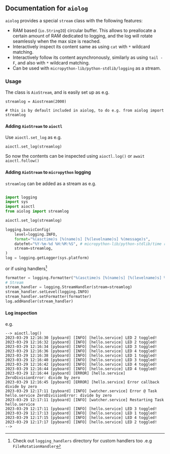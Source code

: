 
## Documentation for `aiolog`

`aiolog` provides a special `stream` class with the following features:
- RAM based (`io.StringIO`) circular buffer. This allows to preallocate a certain amount of RAM dedicated 
to logging, and the log will rotate seamlessly when the max size is reached.
- Interactively inspect its content same as using `cat` with `*` wildcard matching.
- Interactively follow its content asynchronously, similarly as using `tail -F`, and also with `*` wildcard matching.
- Can be used with `micropython-lib/python-stdlib/logging` as a stream.


### Usage

The class is `AioStream`, and is easily set up as e.g.
```
streamlog = Aiostream(2000) 

# this is by default included in aiolog, to do e.g. from aiolog import streamlog

```

#### Adding `AioStream` to `aioctl`

Use `aioctl.set_log` as e.g.

```
aioctl.set_log(streamlog)
```

So now the contents can be inspected using `aioctl.log()` or `await
aioctl.follow()`



#### Adding `AioStream` to `micropython` logging

`streamlog` can be added as a stream as e.g.
```python

import logging
import sys
import aioctl
from aiolog import streamlog 

aioctl.set_log(streamlog)

logging.basicConfig(
    level=logging.INFO,
    format="%(asctime)s [%(name)s] [%(levelname)s] %(message)s",
    datefmt="%Y-%m-%d %H:%M:%S", # micropython-lib/python-stdlib/time required
    stream=streamlog,
)
log = logging.getLogger(sys.platform) 

```
or if using handlers[^1]

```python
formatter = logging.Formatter("%(asctime)s [%(name)s] [%(levelname)s] %(message)s")
# Stream
stream_handler = logging.StreamHandler(stream=streamlog)
stream_handler.setLevel(logging.INFO)
stream_handler.setFormatter(formatter)
log.addHandler(stream_handler)
```


#### Log inspection 

e.g.
```
--> aioctl.log()
2023-03-29 12:16:30 [pyboard] [INFO] [hello.service] LED 2 toggled!
2023-03-29 12:16:32 [pyboard] [INFO] [hello.service] LED 2 toggled!
2023-03-29 12:16:34 [pyboard] [INFO] [hello.service] LED 3 toggled!
2023-03-29 12:16:36 [pyboard] [INFO] [hello.service] LED 4 toggled!
2023-03-29 12:16:38 [pyboard] [INFO] [hello.service] LED 1 toggled!
2023-03-29 12:16:40 [pyboard] [INFO] [hello.service] LED 3 toggled!
2023-03-29 12:16:42 [pyboard] [INFO] [hello.service] LED 4 toggled!
2023-03-29 12:16:44 [pyboard] [INFO] [hello.service] LED 4 toggled!
2023-03-29 12:16:44 [pyboard] [ERROR] [hello.service] ZeroDivisionError: divide by zero
2023-03-29 12:16:45 [pyboard] [ERROR] [hello.service] Error callback divide by zero
2023-03-29 12:17:11 [pyboard] [INFO] [watcher.service] Error @ Task hello.service ZeroDivisionError: divide by zero
2023-03-29 12:17:11 [pyboard] [INFO] [watcher.service] Restarting Task hello.service
2023-03-29 12:17:11 [pyboard] [INFO] [hello.service] LED 3 toggled!
2023-03-29 12:17:13 [pyboard] [INFO] [hello.service] LED 1 toggled!
2023-03-29 12:17:15 [pyboard] [INFO] [hello.service] LED 4 toggled!
2023-03-29 12:17:17 [pyboard] [INFO] [hello.service] LED 2 toggled!
--> 
```

[^1]: Check out `logging_handlers` directory for custom handlers too .e.g
    `FileRotationHandler`  
